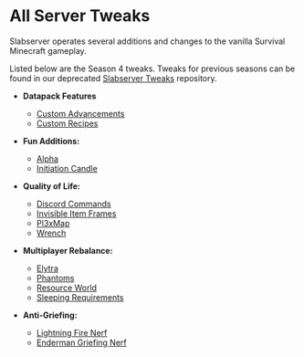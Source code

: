 
# All Server Tweaks

Slabserver operates several additions and changes to the vanilla Survival Minecraft gameplay.

Listed below are the Season 4 tweaks. Tweaks for previous seasons can be found in our deprecated [Slabserver Tweaks](https://github.com/Slabserver/Slabserver-Tweaks/wiki/All-Slabserver-Season-4-tweaks) repository.

* **Datapack Features**

    * [Custom Advancements](custom-advancements.md)
    * [Custom Recipes](custom-recipes.md)

* **Fun Additions:**

    * [Alpha](alpha.md)
    * [Initiation Candle](initiation-candle.md)

* **Quality of Life:**

    * [Discord Commands](discord-commands.md)
    * [Invisible Item Frames](invisible-item-frames.md)
    * [Pl3xMap](pl3xmap.md)
    * [Wrench](wrench.md)

* **Multiplayer Rebalance:**

    * [Elytra](elytra.md)
    * [Phantoms](phantoms.md)
    * [Resource World](resource-world.md)
    * [Sleeping Requirements](sleeping-requirements.md)

* **Anti-Griefing:**

    * [Lightning Fire Nerf](lightning-fire-nerf.md)
    * [Enderman Griefing Nerf](enderman-griefing-nerf.md)
